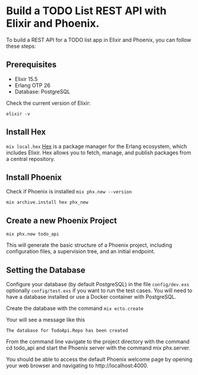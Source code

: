 # Build a TODO List REST API with Elixir and Phoenix.
To build a REST API for a TODO list app in Elixir and Phoenix, you can follow these steps:

## Prerequisites
  - Elixir  15.5
  - Erlang  OTP 26
  - Database: PostgreSQL 

Check the current version of Elixir: 

`elixir -v`

## Install Hex

 `mix local.hex`
[Hex](https://hex.pm/) is a package manager for the Erlang ecosystem, which includes Elixir. 
Hex allows you to fetch, manage, and publish packages from a central repository. 
 
## Install Phoenix
Check if Phoenix is installed `mix phx.new --version`

 `mix archive.install hex phx_new`

## Create a new Phoenix Project

`mix phx.new todo_api`

This will generate the basic structure of a Phoenix project, including configuration files, a supervision tree, and an initial endpoint.

## Setting the Database
Configure your database (by default PostgreSQL) in the file `config/dev.exs` optionally `config/test.exs` if you want to run the test cases. 
You will need to have a database installed or use a Docker container with PostgreSQL.

Create the database with the command 
`mix ecto.create`

Your will see a message like this

`The database for TodoApi.Repo has been created`

From the command line vavigate to the project directory with the command cd todo_api and start the Phoenix server with the command mix phx.server. 

You should be able to access the default Phoenix welcome page by opening your web browser and navigating to http://localhost:4000.
